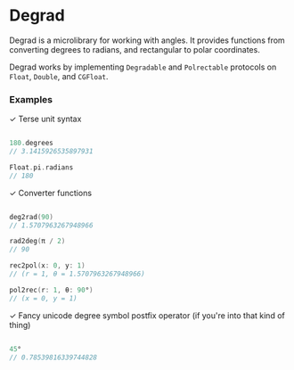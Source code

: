 # Degrad

Degrad is a microlibrary for working with angles. It provides functions from converting degrees to radians, and rectangular to polar coordinates.

Degrad works by implementing `Degradable` and `Polrectable` protocols on `Float`, `Double`, and `CGFloat`.

### Examples

✓ Terse unit syntax

```swift

180.degrees
// 3.1415926535897931

Float.pi.radians
// 180

```

✓ Converter functions

```swift

deg2rad(90)
// 1.5707963267948966

rad2deg(π / 2)
// 90

rec2pol(x: 0, y: 1)
// (r = 1, θ = 1.5707963267948966)

pol2rec(r: 1, θ: 90°)
// (x = 0, y = 1)

```

✓ Fancy unicode degree symbol postfix operator (if you're into that kind of thing)

```swift

45°
// 0.78539816339744828

```
